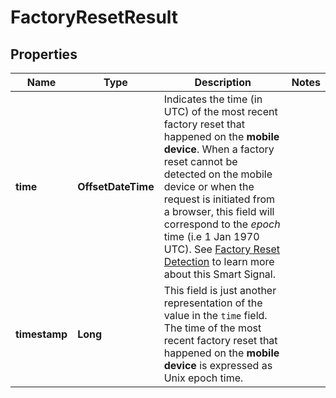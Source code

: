 

# FactoryResetResult


## Properties

| Name | Type | Description | Notes |
|------------ | ------------- | ------------- | -------------|
|**time** | **OffsetDateTime** | Indicates the time (in UTC) of the most recent factory reset that happened on the **mobile device**.  When a factory reset cannot be detected on the mobile device or when the request is initiated from a browser, this field will correspond to the *epoch* time (i.e 1 Jan 1970 UTC). See [Factory Reset Detection](https://dev.fingerprint.com/docs/smart-signals-overview#factory-reset-detection) to learn more about this Smart Signal.  |  |
|**timestamp** | **Long** | This field is just another representation of the value in the `time` field. The time of the most recent factory reset that happened on the **mobile device** is expressed as Unix epoch time.         |  |



